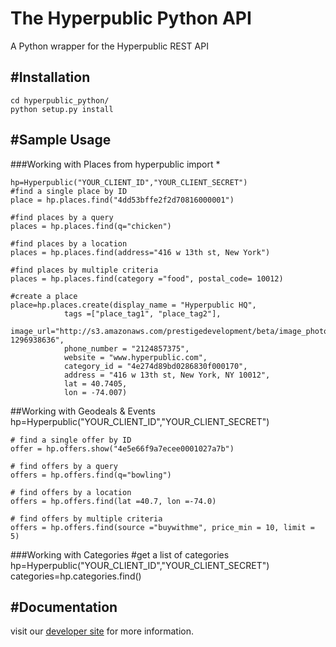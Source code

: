 The Hyperpublic Python API
======================

A Python wrapper for the Hyperpublic REST API


#Installation
----------------
    cd hyperpublic_python/
    python setup.py install


#Sample Usage
----------------
###Working with Places
    from hyperpublic import *
    
    
    hp=Hyperpublic("YOUR_CLIENT_ID","YOUR_CLIENT_SECRET")
    #find a single place by ID
    place = hp.places.find("4dd53bffe2f2d70816000001")

    #find places by a query
    places = hp.places.find(q="chicken")

    #find places by a location
    places = hp.places.find(address="416 w 13th st, New York")

    #find places by multiple criteria
    places = hp.places.find(category ="food", postal_code= 10012)

    #create a place
    place=hp.places.create(display_name = "Hyperpublic HQ",                                                           
                tags =["place_tag1", "place_tag2"],                                                                   
                image_url="http://s3.amazonaws.com/prestigedevelopment/beta/image_photos/4dd535cab47dfd026c000002/square.png?1296938636",
                phone_number = "2124857375",                                                                          
                website = "www.hyperpublic.com",                                                                      
                category_id = "4e274d89bd0286830f000170",                                                             
                address = "416 w 13th st, New York, NY 10012",                                                        
                lat = 40.7405, 
                lon = -74.007)         

##Working with Geodeals & Events
    hp=Hyperpublic("YOUR_CLIENT_ID","YOUR_CLIENT_SECRET")
    
    # find a single offer by ID
    offer = hp.offers.show("4e5e66f9a7ecee0001027a7b")

    # find offers by a query
    offers = hp.offers.find(q="bowling")

    # find offers by a location
    offers = hp.offers.find(lat =40.7, lon =-74.0)

    # find offers by multiple criteria
    offers = hp.offers.find(source ="buywithme", price_min = 10, limit = 5)

###Working with Categories
      #get a list of categories
      hp=Hyperpublic("YOUR_CLIENT_ID","YOUR_CLIENT_SECRET")
      categories=hp.categories.find()
      


#Documentation
---------------
visit our [developer site](http://developer.hyperpublic.com) for more information.
